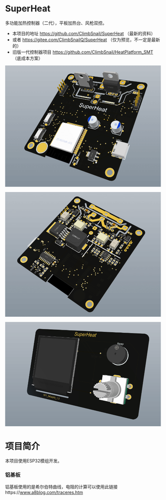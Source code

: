 # SuperHeat
多功能加热控制器（二代），平板加热台、风枪双控。

* 本项目的地址 https://github.com/ClimbSnail/SuperHeat （最新的资料）
* 或者 https://gitee.com/ClimbSnailQ/SuperHeat （仅为预览，不一定是最新的）
* 旧版一代控制器项目 https://github.com/ClimbSnail/HeatPlatform_SMT （底成本方案）

![SuperHeat](Images/SuperHeat_Ctrl_F.png)

![SuperHeat](Images/SuperHeat_Ctrl_B.png)

![SuperHeat](Images/SuperHeat.png)

# 项目简介
本项目使用ESP32模组开发。

### 铝基板
铝基板使用的是希尔伯特曲线，电阻的计算可以使用此链接https://www.a8blog.com/traceres.htm
